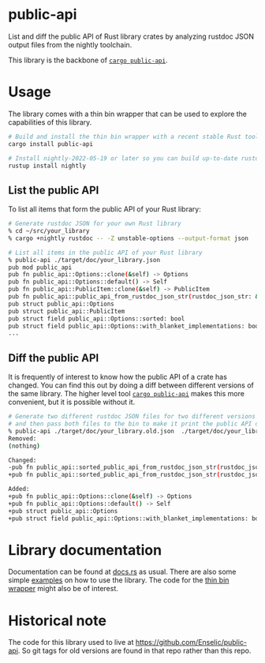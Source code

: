 # public-api

List and diff the public API of Rust library crates by analyzing rustdoc JSON output files from the nightly toolchain.

This library is the backbone of [`cargo public-api`](https://github.com/Enselic/cargo-public-api/tree/main/cargo-public-api).

# Usage

The library comes with a thin bin wrapper that can be used to explore the capabilities of this library.

```bash
# Build and install the thin bin wrapper with a recent stable Rust toolchain
cargo install public-api

# Install nightly-2022-05-19 or later so you can build up-to-date rustdoc JSON files
rustup install nightly
```

## List the public API

To list all items that form the public API of your Rust library:

```bash
# Generate rustdoc JSON for your own Rust library
% cd ~/src/your_library
% cargo +nightly rustdoc -- -Z unstable-options --output-format json

# List all items in the public API of your Rust library
% public-api ./target/doc/your_library.json
pub mod public_api
pub fn public_api::Options::clone(&self) -> Options
pub fn public_api::Options::default() -> Self
pub fn public_api::PublicItem::clone(&self) -> PublicItem
pub fn public_api::public_api_from_rustdoc_json_str(rustdoc_json_str: &str, options: Options) -> Result<Vec<PublicItem>>
pub struct public_api::Options
pub struct public_api::PublicItem
pub struct field public_api::Options::sorted: bool
pub struct field public_api::Options::with_blanket_implementations: bool
...
```

## Diff the public API

It is frequently of interest to know how the public API of a crate has changed. You can find this out by doing a diff between different versions of the same library. The higher level tool  [`cargo public-api`](https://github.com/Enselic/cargo-public-api/tree/main/cargo-public-api) makes this more convenient, but it is possible without it.

```bash
# Generate two different rustdoc JSON files for two different versions of your library
# and then pass both files to the bin to make it print the public API diff
% public-api ./target/doc/your_library.old.json  ./target/doc/your_library.json
Removed:
(nothing)

Changed:
-pub fn public_api::sorted_public_api_from_rustdoc_json_str(rustdoc_json_str: &str) -> Result<Vec<PublicItem>>
+pub fn public_api::sorted_public_api_from_rustdoc_json_str(rustdoc_json_str: &str, options: Options) -> Result<Vec<PublicItem>>

Added:
+pub fn public_api::Options::clone(&self) -> Options
+pub fn public_api::Options::default() -> Self
+pub struct public_api::Options
+pub struct field public_api::Options::with_blanket_implementations: bool
```

# Library documentation

Documentation can be found at [docs.rs](https://docs.rs/public-api/latest/public-api/) as usual. There are also some simple [examples](https://github.com/Enselic/cargo-public-api/tree/main/public-api/examples) on how to use the library. The code for the [thin bin wrapper](https://github.com/Enselic/cargo-public-api/blob/main/public-api/src/main.rs) might also be of interest.

# Historical note

The code for this library used to live at https://github.com/Enselic/public-api. So git tags for old versions are found in that repo rather than this repo.

